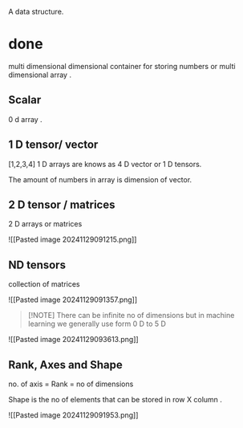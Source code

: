 A data structure. 

# done

 multi dimensional dimensional container for storing numbers or multi dimensional array .

## Scalar

0 d  array .

## 1 D tensor/ vector 

[1,2,3,4] 1 D arrays are knows as  4 D vector or 1 D tensors.

The amount of numbers in array is dimension of vector.

## 2 D tensor / matrices

2 D arrays or matrices

![[Pasted image 20241129091215.png]]

## ND tensors

collection of matrices 

![[Pasted image 20241129091357.png]]

> [!NOTE] There can be infinite no of dimensions but in machine learning we generally use form 0 D to 5 D

![[Pasted image 20241129093613.png]]

## Rank, Axes and Shape

no. of axis = Rank = no of dimensions

Shape is the no of elements that can be stored in row X column .

![[Pasted image 20241129091953.png]]

 